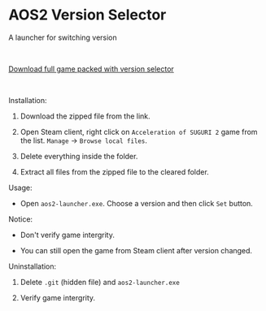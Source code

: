 # AOS2 Version Selector
A launcher for switching version

<br>

<a href="">Download full game packed with version selector</a>

<br>

Installation:

1. Download the zipped file from the link.

2. Open Steam client, right click on `Acceleration of SUGURI 2` game from the list. `Manage` -> `Browse local files`.

3. Delete everything inside the folder.

4. Extract all files from the zipped file to the cleared folder.

Usage:

- Open `aos2-launcher.exe`. Choose a version and then click `Set` button.

Notice:

- Don't verify game intergrity.

- You can still open the game from Steam client after version changed.

Uninstallation:

1. Delete `.git` (hidden file) and `aos2-launcher.exe` 

2. Verify game intergrity.

